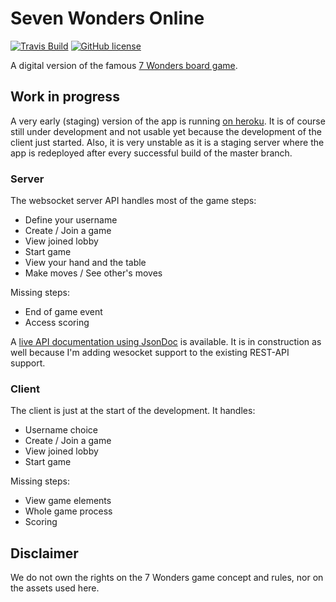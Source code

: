 # Seven Wonders Online

[![Travis Build](https://img.shields.io/travis/joffrey-bion/seven-wonders/master.svg)](https://travis-ci.org/joffrey-bion/seven-wonders)
[![GitHub license](https://img.shields.io/badge/license-MIT-blue.svg)](https://github.com/joffrey-bion/seven-wonders/blob/master/LICENSE)

A digital version of the famous [7 Wonders board game](https://en.wikipedia.org/wiki/7_Wonders_(board_game)).

## Work in progress

A very early (staging) version of the app is running [on heroku](https://seven-wonders-online.herokuapp.com/).
It is of course still under development and not usable yet because the development of the client just started.
Also, it is very unstable as it is a staging server where the app is redeployed after every successful build of the 
master branch.
 
### Server

The websocket server API handles most of the game steps:
- Define your username
- Create / Join a game
- View joined lobby
- Start game
- View your hand and the table
- Make moves / See other's moves

Missing steps:
- End of game event
- Access scoring

A [live API documentation using JsonDoc](https://seven-wonders-online.herokuapp.com/livedoc-ui.html?url=https://seven-wonders-online.herokuapp.com/jsondoc)
is available. It is in construction as well because I'm adding wesocket support to the existing REST-API support. 

### Client

The client is just at the start of the development. It handles:
- Username choice
- Create / Join a game
- View joined lobby
- Start game

Missing steps:
- View game elements
- Whole game process
- Scoring

## Disclaimer

We do not own the rights on the 7 Wonders game concept and rules, nor on the assets used here.
